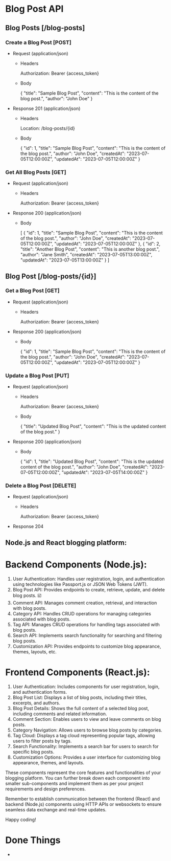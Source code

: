 # Blog Post API

## Blog Posts [/blog-posts]

### Create a Blog Post [POST]

+ Request (application/json)

    + Headers
    
        Authorization: Bearer {access_token}
        
    + Body
        
        {
            "title": "Sample Blog Post",
            "content": "This is the content of the blog post.",
            "author": "John Doe"
        }

+ Response 201 (application/json)

    + Headers
    
        Location: /blog-posts/{id}
        
    + Body
        
        {
            "id": 1,
            "title": "Sample Blog Post",
            "content": "This is the content of the blog post.",
            "author": "John Doe",
            "createdAt": "2023-07-05T12:00:00Z",
            "updatedAt": "2023-07-05T12:00:00Z"
        }

### Get All Blog Posts [GET]

+ Request (application/json)

    + Headers
    
        Authorization: Bearer {access_token}

+ Response 200 (application/json)

    + Body
        
        [
            {
                "id": 1,
                "title": "Sample Blog Post",
                "content": "This is the content of the blog post.",
                "author": "John Doe",
                "createdAt": "2023-07-05T12:00:00Z",
                "updatedAt": "2023-07-05T12:00:00Z"
            },
            {
                "id": 2,
                "title": "Another Blog Post",
                "content": "This is another blog post.",
                "author": "Jane Smith",
                "createdAt": "2023-07-05T13:00:00Z",
                "updatedAt": "2023-07-05T13:00:00Z"
            }
        ]

## Blog Post [/blog-posts/{id}]

### Get a Blog Post [GET]

+ Request (application/json)

    + Headers
    
        Authorization: Bearer {access_token}

+ Response 200 (application/json)

    + Body
        
        {
            "id": 1,
            "title": "Sample Blog Post",
            "content": "This is the content of the blog post.",
            "author": "John Doe",
            "createdAt": "2023-07-05T12:00:00Z",
            "updatedAt": "2023-07-05T12:00:00Z"
        }

### Update a Blog Post [PUT]

+ Request (application/json)

    + Headers
    
        Authorization: Bearer {access_token}
        
    + Body
        
        {
            "title": "Updated Blog Post",
            "content": "This is the updated content of the blog post."
        }

+ Response 200 (application/json)

    + Body
        
        {
            "id": 1,
            "title": "Updated Blog Post",
            "content": "This is the updated content of the blog post.",
            "author": "John Doe",
            "createdAt": "2023-07-05T12:00:00Z",
            "updatedAt": "2023-07-05T14:00:00Z"
        }

### Delete a Blog Post [DELETE]

+ Request (application/json)

    + Headers
    
        Authorization: Bearer {access_token}

+ Response 204


## Node.js and React blogging platform:

# Backend Components (Node.js):

1. User Authentication: Handles user registration, login, and authentication using technologies like Passport.js or JSON Web Tokens (JWT).
2. Blog Post API: Provides endpoints to create, retrieve, update, and delete blog posts. ☑️
3. Comment API: Manages comment creation, retrieval, and interaction with blog posts.
4. Category API: Handles CRUD operations for managing categories associated with blog posts.
5. Tag API: Manages CRUD operations for handling tags associated with blog posts.
6. Search API: Implements search functionality for searching and filtering blog posts.
7. Customization API: Provides endpoints to customize blog appearance, themes, layouts, etc.

# Frontend Components (React.js):

1. User Authentication: Includes components for user registration, login, and authentication forms.
2. Blog Post List: Displays a list of blog posts, including their titles, excerpts, and authors.
3. Blog Post Details: Shows the full content of a selected blog post, including comments and related information.
4. Comment Section: Enables users to view and leave comments on blog posts.
5. Category Navigation: Allows users to browse blog posts by categories.
6. Tag Cloud: Displays a tag cloud representing popular tags, allowing users to filter posts by tags.
7. Search Functionality: Implements a search bar for users to search for specific blog posts.
8. Customization Options: Provides a user interface for customizing blog appearance, themes, and layouts.


These components represent the core features and functionalities of your blogging platform. You can further break down each component into smaller sub-components and implement them as per your project requirements and design preferences.

Remember to establish communication between the frontend (React) and backend (Node.js) components using HTTP APIs or websockets to ensure seamless data exchange and real-time updates.

Happy coding!


# Done Things 
 - 
